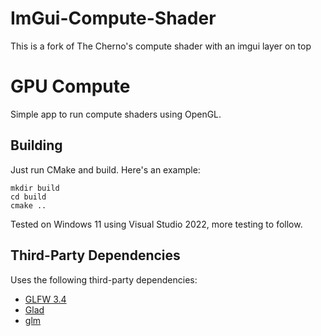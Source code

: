 # ImGui-Compute-Shader
This is a fork of The Cherno's compute shader with an imgui layer on top

# GPU Compute
Simple app to run compute shaders using OpenGL.

## Building
Just run CMake and build. Here's an example:
```
mkdir build
cd build
cmake ..
```

Tested on Windows 11 using Visual Studio 2022, more testing to follow.

## Third-Party Dependencies
Uses the following third-party dependencies:
- [GLFW 3.4](https://github.com/glfw/glfw)
- [Glad](https://github.com/Dav1dde/glad)
- [glm](https://github.com/g-truc/glm)